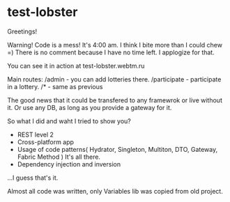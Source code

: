 # test-lobster

Greetings!

Warning! Code is a mess! It's 4:00 am. I think I bite more than I could chew =)
There is no comment because I have no time left. I applogize for that.

You can see it in action at test-lobster.webtm.ru

Main routes:
/admin - you can add lotteries there.
/participate - participate in a lottery.
/* - same as previous

The good news that it could be transfered to any framewrok or live without it. Or use any DB, as long as you provide a gateway for it.

So what I did and waht I tried to show you?
- REST level 2
- Cross-platform app
- Usage of code patterns( Hydrator, Singleton, Multiton, DTO, Gateway, Fabric Method ) It's all there.
- Dependency injection and inversion

...I guess that's it.

Almost all code was written, only Variables lib was copied from old project.
